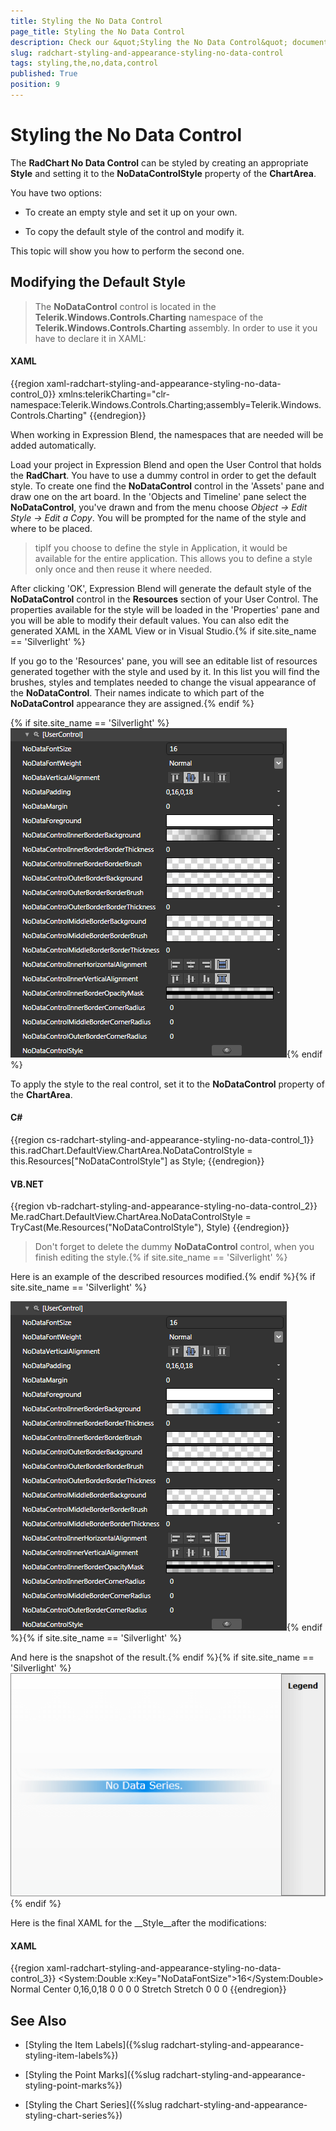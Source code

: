 ```yaml
---
title: Styling the No Data Control
page_title: Styling the No Data Control
description: Check our &quot;Styling the No Data Control&quot; documentation article for the RadChart WPF control.
slug: radchart-styling-and-appearance-styling-no-data-control
tags: styling,the,no,data,control
published: True
position: 9
---
```


# Styling the No Data Control



The __RadChart No Data Control__ can be styled by creating an appropriate __Style__ and setting it to the __NoDataControlStyle__ property of the __ChartArea__. 

You have two options:

* To create an empty style and set it up on your own.

* To copy the default style of the control and modify it.

This topic will show you how to perform the second one.

## Modifying the Default Style

>The __NoDataControl__ control is located in the __Telerik.Windows.Controls.Charting__ namespace of the __Telerik.Windows.Controls.Charting__ assembly. In order to use it you have to declare it in XAML:

#### __XAML__

{{region xaml-radchart-styling-and-appearance-styling-no-data-control_0}}
	xmlns:telerikCharting=&quot;clr-namespace:Telerik.Windows.Controls.Charting;assembly=Telerik.Windows.Controls.Charting&quot;
{{endregion}}



When working in Expression Blend, the namespaces that are needed will be added automatically.

Load your project in Expression Blend and open the User Control that holds the __RadChart__. You have to use a dummy control in order to get the default style. To create one find the __NoDataControl__ control in the 'Assets' pane and draw one on the art board. In the 'Objects and Timeline' pane select the __NoDataControl__, you've drawn and from the menu choose *Object -> Edit Style -> Edit a Copy*. You will be prompted for the name of the style and where to be placed.

>tipIf you choose to define the style in Application, it would be available for the entire application. This allows you to define a style only once and then reuse it where needed.

After clicking 'OK', Expression Blend will generate the default style of the __NoDataControl__ control in the __Resources__ section of your User Control. The properties available for the style will be loaded in the 'Properties' pane and you will be able to modify their default values. You can also edit the generated XAML in the XAML View or in Visual Studio.{% if site.site_name == 'Silverlight' %}

If you go to the 'Resources' pane, you will see an editable list of resources generated together with the style and used by it. In this list you will find the brushes, styles and templates needed to change the visual appearance of the __NoDataControl__. Their names indicate to which part of the __NoDataControl__ appearance they are assigned.{% endif %}

{% if site.site_name == 'Silverlight' %}![](images/RadChart_Styles_and_Templates_Styling_NoDataControl_01.png){% endif %}

To apply the style to the real control, set it to the __NoDataControl__ property of the __ChartArea__.

#### __C#__

{{region cs-radchart-styling-and-appearance-styling-no-data-control_1}}
	this.radChart.DefaultView.ChartArea.NoDataControlStyle = this.Resources["NoDataControlStyle"] as Style;
{{endregion}}



#### __VB.NET__

{{region vb-radchart-styling-and-appearance-styling-no-data-control_2}}
	Me.radChart.DefaultView.ChartArea.NoDataControlStyle = TryCast(Me.Resources("NoDataControlStyle"), Style)
{{endregion}}



>Don't forget to delete the dummy __NoDataControl__ control, when you finish editing the style.{% if site.site_name == 'Silverlight' %}

Here is an example of the described resources modified.{% endif %}{% if site.site_name == 'Silverlight' %}

![](images/RadChart_Styles_and_Templates_Styling_NoDataControl_02.png){% endif %}{% if site.site_name == 'Silverlight' %}

And here is the snapshot of the result.{% endif %}{% if site.site_name == 'Silverlight' %}
![](images/RadChart_Styles_and_Templates_Styling_NoDataControl_03.png){% endif %}

Here is the final XAML for the __Style__after the modifications:

#### __XAML__

{{region xaml-radchart-styling-and-appearance-styling-no-data-control_3}}
	<System:Double x:Key="NoDataFontSize">16</System:Double>
	<FontWeight x:Key="NoDataFontWeight">Normal</FontWeight>
	<VerticalAlignment x:Key="NoDataVerticalAlignment">Center</VerticalAlignment>
	<Thickness x:Key="NoDataPadding">0,16,0,18</Thickness>
	<Thickness x:Key="NoDataMargin">0</Thickness>
	<SolidColorBrush x:Key="NoDataForeground" Color="White" />
	<LinearGradientBrush x:Key="NoDataControlInnerBorderBackground" StartPoint="0,0.5" EndPoint="1,0.5">
	    <GradientStop Offset="0.5" Color="#FF008CEF" />
	    <GradientStop Offset="1" Color="#00B3B3B3" />
	    <GradientStop Color="#00B3B3B3" />
	</LinearGradientBrush>
	<Thickness x:Key="NoDataControlInnerBorderBorderThickness">0</Thickness>
	<SolidColorBrush x:Key="NoDataControlInnerBorderBorderBrush" Color="Transparent" />
	<SolidColorBrush x:Key="NoDataControlOuterBorderBackground" Color="Transparent" />
	<SolidColorBrush x:Key="NoDataControlOuterBorderBorderBrush" Color="Transparent" />
	<Thickness x:Key="NoDataControlOuterBorderBorderThickness">0</Thickness>
	<SolidColorBrush x:Key="NoDataControlMiddleBorderBackground" Color="Transparent" />
	<SolidColorBrush x:Key="NoDataControlMiddleBorderBorderBrush" Color="Transparent" />
	<Thickness x:Key="NoDataControlMiddleBorderBorderThickness">0</Thickness>
	<HorizontalAlignment x:Key="NoDataControlInnerHorizontalAlignment">Stretch</HorizontalAlignment>
	<VerticalAlignment x:Key="NoDataControlInnerVerticalAlignment">Stretch</VerticalAlignment>
	<LinearGradientBrush x:Key="NoDataControlInnerBorderOpacityMask" StartPoint="0.5,0" EndPoint="0.5,1">
	    <GradientStop Offset="1" Color="#4C000000" />
	    <GradientStop Color="#4C000000" />
	    <GradientStop Offset="0.33" Color="#00000000" />
	    <GradientStop Offset="0.331" Color="Black" />
	    <GradientStop Offset="0.66" Color="#2F000000" />
	    <GradientStop Offset="0.659" Color="Black" />
	</LinearGradientBrush>
	<CornerRadius x:Key="NoDataControlInnerBorderCornerRadius">0</CornerRadius>
	<CornerRadius x:Key="NoDataControlMiddleBorderCornerRadius">0</CornerRadius>
	<CornerRadius x:Key="NoDataControlOuterBorderCornerRadius">0</CornerRadius>
	<Style x:Key="NoDataControlStyle" TargetType="telerik:NoDataControl">
	    <Setter Property="FontSize" Value="{StaticResource NoDataFontSize}" />
	    <Setter Property="FontWeight" Value="{StaticResource NoDataFontWeight}" />
	    <Setter Property="FontStyle" Value="Normal" />
	    <Setter Property="VerticalAlignment" Value="{StaticResource NoDataVerticalAlignment}" />
	    <Setter Property="TextVerticalAlignment" Value="Center" />
	    <Setter Property="HorizontalAlignment" Value="Stretch" />
	    <Setter Property="TextHorizontalAlignment" Value="Center" />
	    <Setter Property="Padding" Value="{StaticResource NoDataPadding}" />
	    <Setter Property="Margin" Value="{StaticResource NoDataMargin}" />
	    <Setter Property="Foreground" Value="{StaticResource NoDataForeground}" />
	    <Setter Property="Background" Value="{StaticResource NoDataControlInnerBorderBackground}" />
	    <Setter Property="BorderThickness" Value="{StaticResource NoDataControlInnerBorderBorderThickness}" />
	    <Setter Property="BorderBrush" Value="{StaticResource NoDataControlInnerBorderBorderBrush}" />
	    <Setter Property="Template">
	        <Setter.Value>
	            <ControlTemplate TargetType="telerik:NoDataControl">
	                <Border Background="{StaticResource NoDataControlOuterBorderBackground}"
	                        BorderBrush="{StaticResource NoDataControlOuterBorderBorderBrush}"
	                        BorderThickness="{StaticResource NoDataControlOuterBorderBorderThickness}"
	                        CornerRadius="{StaticResource NoDataControlOuterBorderCornerRadius}">
	                    <Border Background="{StaticResource NoDataControlMiddleBorderBackground}"
	                            BorderBrush="{StaticResource NoDataControlMiddleBorderBorderBrush}"
	                            BorderThickness="{StaticResource NoDataControlMiddleBorderBorderThickness}"
	                            CornerRadius="{StaticResource NoDataControlMiddleBorderCornerRadius}">
	                        <Border Margin="{TemplateBinding Margin}"
	                                HorizontalAlignment="{StaticResource NoDataControlInnerHorizontalAlignment}"
	                                VerticalAlignment="{StaticResource NoDataControlInnerVerticalAlignment}"
	                                Background="{TemplateBinding Background}"
	                                BorderBrush="{TemplateBinding BorderBrush}"
	                                BorderThickness="{TemplateBinding BorderThickness}"
	                                CornerRadius="{StaticResource NoDataControlInnerBorderCornerRadius}"
	                                OpacityMask="{StaticResource NoDataControlInnerBorderOpacityMask}">
	                            <TextBlock HorizontalAlignment="{TemplateBinding TextHorizontalAlignment}"
	                                       VerticalAlignment="{TemplateBinding TextVerticalAlignment}"
	                                       FontFamily="{TemplateBinding FontFamily}"
	                                       FontSize="{TemplateBinding FontSize}"
	                                       FontStyle="{TemplateBinding FontStyle}"
	                                       FontWeight="{TemplateBinding FontWeight}"
	                                       Foreground="{TemplateBinding Foreground}"
	                                       Padding="{TemplateBinding Padding}"
	                                       Text="{TemplateBinding Content}"
	                                       TextWrapping="Wrap" />
	                        </Border>
	                    </Border>
	                </Border>
	            </ControlTemplate>
	        </Setter.Value>
	    </Setter>
	</Style>
{{endregion}}



## See Also

 * [Styling the Item Labels]({%slug radchart-styling-and-appearance-styling-item-labels%})

 * [Styling the Point Marks]({%slug radchart-styling-and-appearance-styling-point-marks%})

 * [Styling the Chart Series]({%slug radchart-styling-and-appearance-styling-chart-series%})
